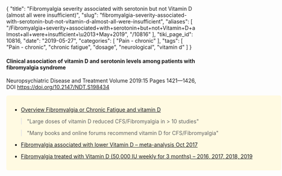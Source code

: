 {
    "title": "Fibromyalgia severity associated with serotonin but not Vitamin D (almost all were insufficient)",
    "slug": "fibromyalgia-severity-associated-with-serotonin-but-not-vitamin-d-almost-all-were-insufficient",
    "aliases": [
        "/Fibromyalgia+severity+associated+with+serotonin+but+not+Vitamin+D+almost+all+were+insufficient+\u2013+May+2019",
        "/10816"
    ],
    "tiki_page_id": 10816,
    "date": "2019-05-27",
    "categories": [
        "Pain - chronic"
    ],
    "tags": [
        "Pain - chronic",
        "chronic fatigue",
        "dosage",
        "neurological",
        "vitamin d"
    ]
}


#### Clinical association of vitamin D and serotonin levels among patients with fibromyalgia syndrome

Neuropsychiatric Disease and Treatment Volume 2019:15 Pages 1421—1426, DOI https://doi.org/10.2147/NDT.S198434

<div class="border" style="background-color:#FFFAE2;padding:15px;margin:10px 0;border-radius:5px;width:700px">

* [Overview Fibromyalgia or Chronic Fatigue and vitamin D](/posts/overview-fibromyalgia-or-chronic-fatigue-and-vitamin-d)

> "Large doses of vitamin D reduced CFS/Fibromyalgia in > 10 studies"

> "Many books and online forums recommend vitamin D for CFS/Fibromyalgia"

* [Fibromyalgia associated with lower Vitamin D – meta-analysis Oct 2017](/posts/fibromyalgia-associated-with-lower-vitamin-d-meta-analysis)

* [Fibromyalgia treated with Vitamin D (50,000 IU weekly for 3 months) – 2016, 2017, 2018, 2019](/posts/fibromyalgia-treated-with-vitamin-d-50000-iu-weekly-for-3-months-2016-2017-2018-2019)